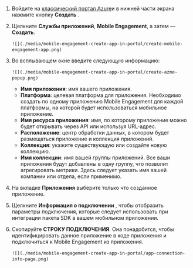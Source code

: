 1. Войдите на [классический портал Azure](https://manage.windowsazure.com)и в нижней части экрана нажмите кнопку **Создать** .
2. Щелкните **Службы приложений**, **Mobile Engagement**, а затем — **Создать**.
   
       ![](./media/mobile-engagement-create-app-in-portal/create-mobile-engagement-app.png)
3. Во всплывающем окне введите следующую информацию:
   
       ![](./media/mobile-engagement-create-app-in-portal/create-azme-popup.png)
   
   * **Имя приложения**: имя вашего приложения. 
   * **Платформа**: целевая платформа для приложения. Необходимо создать по одному приложению Mobile Engagement для каждой платформы, на которой будет использоваться мобильное приложение. 
   * **Имя ресурса приложения**: имя, по которому приложение можно будет открывать через API или используя URL-адрес. 
   * **Расположение**: центр обработки данных, в котором будет размещаться приложение и коллекция приложений.
   * **Коллекция**: укажите существующую или создайте новую коллекцию.
   * **Имя коллекции**: имя вашей группы приложений. Все ваши приложения будут добавлены в одну группу, что позволит агрегировать метрики. Здесь следует указать имя вашей компании или отдела, если применимо.
4. На вкладке **Приложения** выберите только что созданное приложение.
5. Щелкните **Информация о подключении** , чтобы отобразить параметры подключения, которые следует использовать при интеграции пакета SDK в вашем мобильном приложении.
6. Скопируйте **СТРОКУ ПОДКЛЮЧЕНИЯ**. Она понадобится, чтобы идентифицировать данное приложение в коде приложения и подключиться к Mobile Engagement из приложения.
   
       ![](./media/mobile-engagement-create-app-in-portal/app-connection-info-page.png)



<!--HONumber=Jan17_HO3-->


